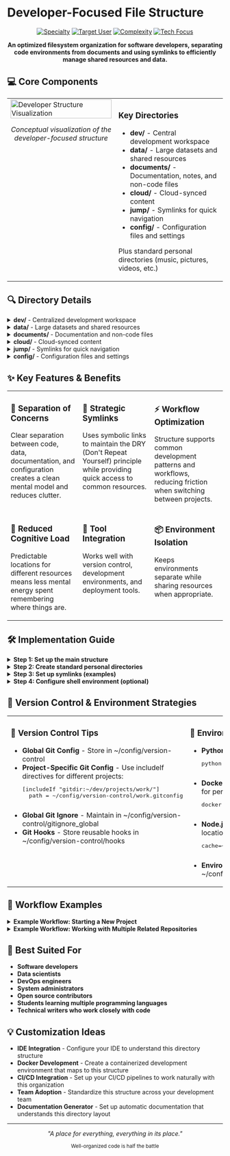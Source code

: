 # Developer-Focused File Structure

<div align="center">
  
  [![Specialty](https://img.shields.io/badge/Specialty-Development-blueviolet?style=for-the-badge)](https://github.com/username/filesystem-structures)
  [![Target User](https://img.shields.io/badge/For-Developers-blue?style=for-the-badge)](https://github.com/username/filesystem-structures)
  [![Complexity](https://img.shields.io/badge/Complexity-Advanced-red?style=for-the-badge)](https://github.com/username/filesystem-structures)
  [![Tech Focus](https://img.shields.io/badge/Focus-Code_Organization-green?style=for-the-badge)](https://github.com/username/filesystem-structures)

  **An optimized filesystem organization for software developers, separating code environments from documents and using symlinks to efficiently manage shared resources and data.**
</div>

## 💻 Core Components

<table>
  <tr>
    <td width="50%" valign="top">
      <img src="https://i.imgur.com/pYbEzY8.png" alt="Developer Structure Visualization" width="100%">
      <p align="center"><i>Conceptual visualization of the developer-focused structure</i></p>
    </td>
    <td width="50%" valign="top">
      <h3>Key Directories</h3>
      <ul>
        <li><b>dev/</b> - Central development workspace</li>
        <li><b>data/</b> - Large datasets and shared resources</li>
        <li><b>documents/</b> - Documentation, notes, and non-code files</li>
        <li><b>cloud/</b> - Cloud-synced content</li>
        <li><b>jump/</b> - Symlinks for quick navigation</li>
        <li><b>config/</b> - Configuration files and settings</li>
      </ul>
      <p>Plus standard personal directories (music, pictures, videos, etc.)</p>
    </td>
  </tr>
</table>

## 🔍 Directory Details

<details>
<summary><b>dev/</b> - Centralized development workspace</summary>
<p>All code and development projects are organized here.</p>

<b>Contains:</b>
<ul>
  <li><b>projects/</b> - Main folder for all code repositories
    <ul>
      <li><b>work/</b> - Work-related projects</li>
      <li><b>personal/</b> - Personal projects</li>
      <li><b>contrib/</b> - Open source contributions</li>
      <li><b>experiments/</b> - Exploratory code and tests</li>
    </ul>
  </li>
  <li><b>environments/</b> - Development environments
    <ul>
      <li><b>venv/</b> - Python virtual environments</li>
      <li><b>containers/</b> - Docker containers and related files</li>
      <li><b>node_modules/</b> - Shared Node.js modules</li>
    </ul>
  </li>
  <li><b>tools/</b> - Development tools and utilities
    <ul>
      <li>Custom scripts, local tools, and utilities</li>
      <li>Compiler and tool chains</li>
    </ul>
  </li>
  <li><b>snippets/</b> - Code snippets and examples</li>
</ul>
</details>

<details>
<summary><b>data/</b> - Large datasets and shared resources</summary>
<p>Centralized location for data files that may be used across multiple projects.</p>

<b>Contains:</b>
<ul>
  <li><b>datasets/</b> - Large data files and collections
    <ul>
      <li>ML training data</li>
      <li>Reference databases</li>
      <li>CSV, JSON, and other data formats</li>
    </ul>
  </li>
  <li><b>shared/</b> - Shared resources across projects
    <ul>
      <li>Common assets and libraries</li>
      <li>Shared configuration</li>
    </ul>
  </li>
  <li><b>backups/</b> - Development backups
    <ul>
      <li>Database dumps</li>
      <li>Critical configuration backups</li>
    </ul>
  </li>
  <li><b>temp/</b> - Temporary data processing area</li>
</ul>
</details>

<details>
<summary><b>documents/</b> - Documentation and non-code files</summary>
<p>Work-related and personal documentation.</p>

<b>Contains:</b>
<ul>
  <li><b>dev-docs/</b> - Development documentation
    <ul>
      <li>API documentation</li>
      <li>Technical specifications</li>
      <li>Design documents</li>
      <li>Meeting notes related to development</li>
    </ul>
  </li>
  <li><b>knowledge-base/</b> - Personal knowledge management
    <ul>
      <li>Technical notes</li>
      <li>Research</li>
      <li>Tutorials and guides</li>
    </ul>
  </li>
  <li><b>personal/</b> - Personal documents</li>
  <li><b>work/</b> - Work-related non-code documents</li>
</ul>
</details>

<details>
<summary><b>cloud/</b> - Cloud-synced content</summary>
<p>Files synchronized with cloud services.</p>

<b>Contains:</b>
<ul>
  <li><b>sync/</b> - General cloud-synced files</li>
  <li><b>shared/</b> - Files shared with others</li>
  <li><b>backups/</b> - Cloud backups</li>
</ul>
</details>

<details>
<summary><b>jump/</b> - Symlinks for quick navigation</summary>
<p>Collection of symlinks to frequently accessed locations.</p>

<b>Contains:</b>
<ul>
  <li>Symlinks to current projects</li>
  <li>Symlinks to important documentation</li>
  <li>Symlinks to frequently accessed data</li>
</ul>
</details>

<details>
<summary><b>config/</b> - Configuration files and settings</summary>
<p>Central location for configuration files, dotfiles, and settings.</p>

<b>Contains:</b>
<ul>
  <li><b>dotfiles/</b> - Personal dotfiles</li>
  <li><b>editors/</b> - Editor configurations</li>
  <li><b>shell/</b> - Shell configurations</li>
  <li><b>version-control/</b> - Git and other VCS configurations</li>
</ul>
</details>

## ✨ Key Features & Benefits

<table>
  <tr>
    <td width="33%" valign="top">
      <h3>🧩 Separation of Concerns</h3>
      <p>Clear separation between code, data, documentation, and configuration creates a clean mental model and reduces clutter.</p>
    </td>
    <td width="33%" valign="top">
      <h3>🔗 Strategic Symlinks</h3>
      <p>Uses symbolic links to maintain the DRY (Don't Repeat Yourself) principle while providing quick access to common resources.</p>
    </td>
    <td width="33%" valign="top">
      <h3>⚡ Workflow Optimization</h3>
      <p>Structure supports common development patterns and workflows, reducing friction when switching between projects.</p>
    </td>
  </tr>
  <tr>
    <td width="33%" valign="top">
      <h3>🧠 Reduced Cognitive Load</h3>
      <p>Predictable locations for different resources means less mental energy spent remembering where things are.</p>
    </td>
    <td width="33%" valign="top">
      <h3>🔄 Tool Integration</h3>
      <p>Works well with version control, development environments, and deployment tools.</p>
    </td>
    <td width="33%" valign="top">
      <h3>📦 Environment Isolation</h3>
      <p>Keeps environments separate while sharing resources when appropriate.</p>
    </td>
  </tr>
</table>

## 🛠️ Implementation Guide

<details>
<summary><b>Step 1: Set up the main structure</b></summary>
<pre>
mkdir -p ~/dev/{projects/{work,personal,contrib,experiments},environments/{venv,containers},tools,snippets}
mkdir -p ~/data/{datasets,shared,backups,temp}
mkdir -p ~/documents/{dev-docs,knowledge-base,personal,work}
mkdir -p ~/cloud/{sync,shared,backups}
mkdir -p ~/jump
mkdir -p ~/config/{dotfiles,editors,shell,version-control}
</pre>
</details>

<details>
<summary><b>Step 2: Create standard personal directories</b></summary>
<pre>
mkdir -p ~/downloads
mkdir -p ~/pictures
mkdir -p ~/videos
mkdir -p ~/music
mkdir -p ~/desktop
</pre>
</details>

<details>
<summary><b>Step 3: Set up symlinks (examples)</b></summary>
<p>Create symlinks to frequently accessed locations:</p>

<b>On macOS/Linux:</b>
<pre>
# Current project symlinks
ln -s ~/dev/projects/personal/current-project ~/jump/current
ln -s ~/dev/projects/work/main-project ~/jump/work-main

# Common data symlinks
ln -s ~/data/datasets/common ~/jump/datasets
ln -s ~/documents/dev-docs/api-specs ~/jump/api-docs

# Configuration symlinks
ln -s ~/config/dotfiles ~/.dotfiles
</pre>

<b>On Windows (using PowerShell as Administrator):</b>
<pre>
# Current project symlinks
New-Item -ItemType SymbolicLink -Path "$HOME\jump\current" -Target "$HOME\dev\projects\personal\current-project"
New-Item -ItemType SymbolicLink -Path "$HOME\jump\work-main" -Target "$HOME\dev\projects\work\main-project"

# Common data symlinks
New-Item -ItemType SymbolicLink -Path "$HOME\jump\datasets" -Target "$HOME\data\datasets\common"
New-Item -ItemType SymbolicLink -Path "$HOME\jump\api-docs" -Target "$HOME\documents\dev-docs\api-specs"

# Configuration symlinks
New-Item -ItemType SymbolicLink -Path "$HOME\.dotfiles" -Target "$HOME\config\dotfiles"
</pre>
</details>

<details>
<summary><b>Step 4: Configure shell environment (optional)</b></summary>

<p>Add these to your ~/.bashrc, ~/.zshrc, or equivalent:</p>

<pre>
# Quick navigation aliases
alias cdp="cd ~/dev/projects"
alias cdw="cd ~/dev/projects/work"
alias cdpers="cd ~/dev/projects/personal"
alias cdc="cd ~/dev/projects/contrib"
alias cde="cd ~/dev/projects/experiments"
alias cdd="cd ~/data"
alias cdj="cd ~/jump"

# Environment management functions
function activate() {
  source ~/dev/environments/venv/$1/bin/activate
}

# Jump to project function
function project() {
  cd ~/dev/projects/$(find ~/dev/projects -type d -name "$1" | sed "s|$HOME/dev/projects/||")
}
</pre>
</details>

## 🔄 Version Control & Environment Strategies

<table>
  <tr>
    <td width="50%" valign="top">
      <h3>🌿 Version Control Tips</h3>
      <ul>
        <li><b>Global Git Config</b> - Store in ~/config/version-control</li>
        <li><b>Project-Specific Git Config</b> - Use includeIf directives for different projects:
          <pre>
[includeIf "gitdir:~/dev/projects/work/"]
  path = ~/config/version-control/work.gitconfig
          </pre>
        </li>
        <li><b>Global Git Ignore</b> - Maintain in ~/config/version-control/gitignore_global</li>
        <li><b>Git Hooks</b> - Store reusable hooks in ~/config/version-control/hooks</li>
      </ul>
    </td>
    <td width="50%" valign="top">
      <h3>🔧 Environment Management</h3>
      <ul>
        <li><b>Python Virtual Environments</b> - Create with:
          <pre>
python -m venv ~/dev/environments/venv/project-name
          </pre>
        </li>
        <li><b>Docker Volumes</b> - Configure to use ~/data directory for persistence:
          <pre>
docker run -v ~/data/project-data:/data image-name
          </pre>
        </li>
        <li><b>Node.js Projects</b> - Use .npmrc to configure package locations
          <pre>
cache=~/dev/environments/node_modules
          </pre>
        </li>
        <li><b>Environment Variables</b> - Centralize in ~/config/shell/env.sh</li>
      </ul>
    </td>
  </tr>
</table>

## 📂 Workflow Examples

<details>
<summary><b>Example Workflow: Starting a New Project</b></summary>
<ol>
  <li>Create the project in the appropriate location:
    <pre>
mkdir -p ~/dev/projects/personal/new-project
cd ~/dev/projects/personal/new-project
git init
    </pre>
  </li>
  <li>Create a virtual environment if needed:
    <pre>
python -m venv ~/dev/environments/venv/new-project
source ~/dev/environments/venv/new-project/bin/activate
    </pre>
  </li>
  <li>Set up a symlink for quick access:
    <pre>
ln -s ~/dev/projects/personal/new-project ~/jump/new-project
    </pre>
  </li>
  <li>If the project needs large data files, store them separately:
    <pre>
mkdir -p ~/data/projects/new-project
ln -s ~/data/projects/new-project ~/dev/projects/personal/new-project/data
    </pre>
  </li>
  <li>Document the project setup:
    <pre>
touch ~/documents/dev-docs/new-project-spec.md
    </pre>
  </li>
</ol>
</details>

<details>
<summary><b>Example Workflow: Working with Multiple Related Repositories</b></summary>
<ol>
  <li>Clone the repositories into organized folders:
    <pre>
mkdir -p ~/dev/projects/work/project-suite
cd ~/dev/projects/work/project-suite
git clone https://github.com/org/frontend.git
git clone https://github.com/org/backend.git
git clone https://github.com/org/common.git
    </pre>
  </li>
  <li>Set up shared resources with symlinks:
    <pre>
ln -s ~/dev/projects/work/project-suite/common/shared ~/dev/projects/work/project-suite/frontend/shared
ln -s ~/dev/projects/work/project-suite/common/shared ~/dev/projects/work/project-suite/backend/shared
    </pre>
  </li>
  <li>Create symlinks for quick access to each component:
    <pre>
ln -s ~/dev/projects/work/project-suite/frontend ~/jump/ps-frontend
ln -s ~/dev/projects/work/project-suite/backend ~/jump/ps-backend
    </pre>
  </li>
</ol>
</details>

## 🎯 Best Suited For

- **Software developers**
- **Data scientists**
- **DevOps engineers**
- **System administrators**
- **Open source contributors**
- **Students learning multiple programming languages**
- **Technical writers who work closely with code**

## 💡 Customization Ideas

- **IDE Integration** - Configure your IDE to understand this directory structure
- **Docker Development** - Create a containerized development environment that maps to this structure
- **CI/CD Integration** - Set up your CI/CD pipelines to work naturally with this organization
- **Team Adoption** - Standardize this structure across your development team
- **Documentation Generator** - Set up automatic documentation that understands this directory layout

---

<div align="center">
  <p><i>"A place for everything, everything in its place."</i></p>
  <p><small>Well-organized code is half the battle</small></p>
</div>
